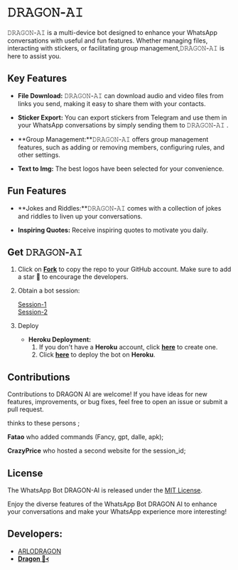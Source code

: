 # 𝙳𝚁𝙰𝙶𝙾𝙽-𝙰𝙸



𝙳𝚁𝙰𝙶𝙾𝙽-𝙰𝙸 is a multi-device bot designed to enhance your WhatsApp conversations with useful and fun features. Whether managing files, interacting with stickers, or facilitating group management,𝙳𝚁𝙰𝙶𝙾𝙽-𝙰𝙸
  is here to assist you.

## Key Features

- **File Download:** 𝙳𝚁𝙰𝙶𝙾𝙽-𝙰𝙸
 can download audio and video files from links you send, making it easy to share them with your contacts.

- **Sticker Export:** You can export stickers from Telegram and use them in your WhatsApp conversations by simply sending them to 𝙳𝚁𝙰𝙶𝙾𝙽-𝙰𝙸
 .

- **Group Management:**𝙳𝚁𝙰𝙶𝙾𝙽-𝙰𝙸
  offers group management features, such as adding or removing members, configuring rules, and other settings.

- **Text to Img:** The best logos have been selected for your convenience.

## Fun Features

- **Jokes and Riddles:**𝙳𝚁𝙰𝙶𝙾𝙽-𝙰𝙸
  comes with a collection of jokes and riddles to liven up your conversations.

- **Inspiring Quotes:** Receive inspiring quotes to motivate you daily.

## Get 𝙳𝚁𝙰𝙶𝙾𝙽-𝙰𝙸


1. Click on **[Fork](https://github.com/Kingdragony/Arlo-dragon/fork)** to copy the repo to your GitHub account. Make sure to add a star 🌟 to encourage the developers.

2. Obtain a bot session: 

   [Session-1](https://zkscan.onrender.com)  <br>
   [Session-2](https://zokouscan.onrender.com) <br>


3. Deploy
   - **Heroku Deployment:**
     1. If you don't have a **Heroku** account, click [**here**](https://id.heroku.com/login) to create one.
     2. Click [**here**](https://dashboard.heroku.com/new?template=https://github.com/Kingdragony/Arlo-dragon) to deploy the bot on **Heroku**.

## Contributions

Contributions to DRAGON AI are welcome! If you have ideas for new features, improvements, or bug fixes, feel free to open an issue or submit a pull request. <br>

   thinks to these persons ;

   **Fatao** who added commands (Fancy, gpt, dalle, apk); <br>

   **CrazyPrice** who hosted a second website for the session_id;

## License

The WhatsApp Bot DRAGON-AI is released under the [MIT License](https://opensource.org/licenses/MIT).

Enjoy the diverse features of the WhatsApp Bot DRAGON AI to enhance your conversations and make your WhatsApp experience more interesting!

## Developers:

- [ARLODRAGON](https://github.com/kingdragony/Arlo-dragon/)
- [**Dragon 🐉᚜**](https://github.com/kingdragony)
